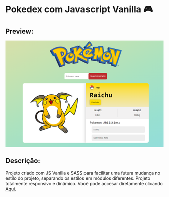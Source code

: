 # Pokedex com Javascript Vanilla 🎮

## Preview:

<img src="./assets/pokedex.png" />

## Descrição:

Projeto criado com JS Vanilla e SASS para facilitar uma futura mudança no estilo do projeto, separando os estilos em módulos diferentes. Projeto totalmente responsivo e dinâmico. Você pode accesar diretamente clicando [Aqui]('https://1maatheus.github.io/pokedex-js-vanilla/').
